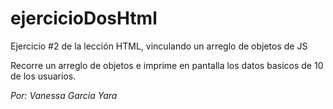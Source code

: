 # ejercicioDosHtml
Ejercicio #2 de la lección HTML, vinculando un arreglo de objetos de JS 

Recorre un arreglo de objetos e imprime en pantalla los datos basicos de 10 de los usuarios.

_Por: Vanessa Garcia Yara_
